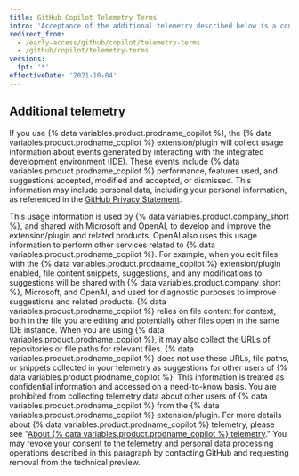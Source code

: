 ```yaml
---
title: GitHub Copilot Telemetry Terms
intro: 'Acceptance of the additional telemetry described below is a condition to joining the wait list for the technical preview of {% data variables.product.prodname_copilot %} and using {% data variables.product.prodname_copilot %} during the technical preview.'
redirect_from:
  - /early-access/github/copilot/telemetry-terms
  - /github/copilot/telemetry-terms
versions:
  fpt: '*'
effectiveDate: '2021-10-04'
---
```


## Additional telemetry

If you use {% data variables.product.prodname_copilot %}, the {% data variables.product.prodname_copilot %} extension/plugin will collect usage information about events generated by interacting with the integrated development environment (IDE). These events include {% data variables.product.prodname_copilot %} performance, features used, and suggestions accepted, modified and accepted, or dismissed. This information may include personal data, including your personal information, as referenced in the [GitHub Privacy Statement](/github/site-policy/github-privacy-statement).

This usage information is used by {% data variables.product.company_short %}, and shared with Microsoft and OpenAI, to develop and improve the extension/plugin and related products. OpenAI also uses this usage information to perform other services related to {% data variables.product.prodname_copilot %}. For example, when you edit files with the {% data variables.product.prodname_copilot %} extension/plugin enabled, file content snippets, suggestions, and any modifications to suggestions will be shared with {% data variables.product.company_short %}, Microsoft, and OpenAI, and used for diagnostic purposes to improve suggestions and related products. {% data variables.product.prodname_copilot %} relies on file content for context, both in the file you are editing and potentially other files open in the same IDE instance. When you are using {% data variables.product.prodname_copilot %}, it may also collect the URLs of repositories or file paths for relevant files. {% data variables.product.prodname_copilot %} does not use these URLs, file paths, or snippets collected in your telemetry as suggestions for other users of {% data variables.product.prodname_copilot %}. This information is treated as confidential information and accessed on a need-to-know basis. You are prohibited from collecting telemetry data about other users of {% data variables.product.prodname_copilot %} from the {% data variables.product.prodname_copilot %} extension/plugin. For more details about {% data variables.product.prodname_copilot %} telemetry, please see "[About {% data variables.product.prodname_copilot %} telemetry](/copilot/overview-of-github-copilot/about-github-copilot-telemetry)." You may revoke your consent to the telemetry and personal data processing operations described in this paragraph by contacting GitHub and requesting removal from the technical preview.

